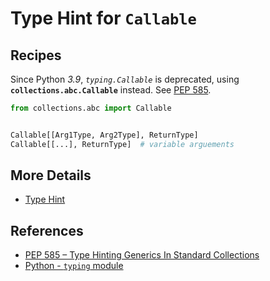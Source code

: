 # Type Hint for `Callable`

## Recipes

Since Python *3.9*, *`typing.Callable`* is deprecated,
using **`collections.abc.Callable`** instead.
See [PEP 585](https://peps.python.org/pep-0585/ "PEP 585 - Type Hinting Generics In Standard Collections").

```python
from collections.abc import Callable


Callable[[Arg1Type, Arg2Type], ReturnType]
Callable[[...], ReturnType]  # variable arguements
```

## More Details

- [Type Hint](type_hint)

## References

- [PEP 585 – Type Hinting Generics In Standard Collections](https://peps.python.org/pep-0585/)
- [Python - `typing` module](https://docs.python.org/3/library/typing.html)
